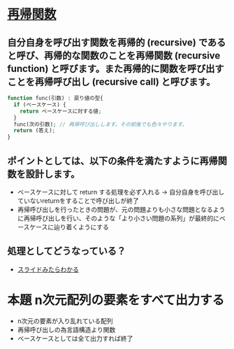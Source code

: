 # [再帰関数](https://qiita.com/drken/items/23a4f604fa3f505dd5ad#1-%E5%86%8D%E5%B8%B0%E9%96%A2%E6%95%B0%E3%81%A8%E3%81%AF)

## 自分自身を呼び出す関数を再帰的 (recursive) であると呼び、再帰的な関数のことを再帰関数 (recursive function) と呼びます。また再帰的に関数を呼び出すことを再帰呼び出し (recursive call) と呼びます。

```php
function func(引数) : 戻り値の型{
  if (ベースケース) {
    return ベースケースに対する値;
  }
  func(次の引数); // 再帰呼び出しします。その前後でも色々やります。
  return (答え);
}
```
## ポイントとしては、以下の条件を満たすように再帰関数を設計します。

- ベースケースに対して return する処理を必ず入れる → 自分自身を呼び出していないreturnをすることで呼び出しが終了
- 再帰呼び出しを行ったときの問題が、元の問題よりも小さな問題となるように再帰呼び出しを行い、そのような「より小さい問題の系列」が最終的にベースケースに辿り着くようにする

## 処理としてどうなっている？
- [スライドみたらわかる](https://atcoder.jp/contests/apg4b/tasks/APG4b_v?lang=ja)

# 本題 n次元配列の要素をすべて出力する
- n次元の要素が入り乱れている配列
- 再帰呼び出しの為言語構造より関数
- ベースケースとしては全て出力すれば終了